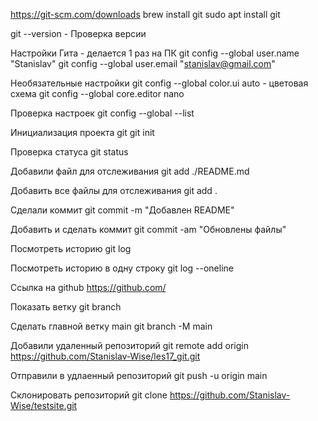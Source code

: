https://git-scm.com/downloads
brew install git
sudo apt install git


git --version   - Проверка версии

Настройки Гита - делается 1 раз на ПК
git config --global user.name "Stanislav"
git config --global user.email "stanislav@gmail.com"

Необязательные настройки
git config --global color.ui auto  - цветовая схема
git config --global core.editor nano

Проверка настроек
git config --global --list

Инициализация проекта git
git init

Проверка статуса
git status

Добавили файл для отслеживания
git add ./README.md

Добавить все файлы для отслеживания
git add .

Сделали коммит
git commit -m "Добавлен README"


Добавить и сделать коммит
git commit -am "Обновлены файлы"

Посмотреть историю
git log

Посмотреть историю в одну строку
git log --oneline


Ссылка на github
https://github.com/

Показать ветку
git branch

Сделать главной ветку main
git branch -M main

Добавили удаленный репозиторий 
git remote add origin https://github.com/Stanislav-Wise/les17_git.git

Отправили в удлаенный репозиторий
git push -u origin main

Склонировать репозиторий
git clone https://github.com/Stanislav-Wise/testsite.git